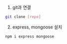 1. git과 연결

```bash
git clone [repo]
```

2. express, mongoose 설치

```bash
npm i express mongoose
```

